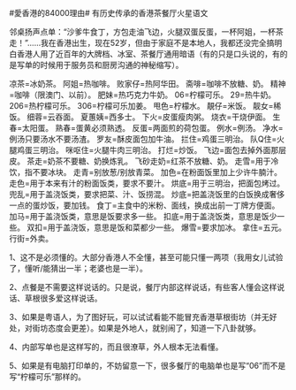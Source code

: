 #愛香港的84000理由# 有历史传承的香港茶餐厅火星语文 

邻桌扬声点单：“沙爹牛食丁，方包走油飞边，火腿双蛋反蛋，一杯阿姐，一杯茶走！”......我在香港出生，现在52岁，但由于家庭不是本地人，我都还没完全搞明白香港人用了近百年的大牌档、冰室、茶餐厅通用暗语（有的只是口头说的，有的是写单的时候用于服务员和厨房沟通的神秘缩写）。

凉茶=冰奶茶。
阿姐=热咖啡。
败家仔=热阿华田。
斋啡=咖啡不放糖、奶。
精神=咖啡（限澳门、以前）。
肥妹=热巧克力牛奶。
06=柠檬可乐。
29=热牛奶。
206=热柠檬可乐。
306=柠檬可乐加姜。
甩色=柠檬水。
靚仔=米饭。
靓女=稀饭。
细蓉=云吞面。
夏蕙姨=西多士。
下火=皮蛋瘦肉粥。
烧衣=干烧伊面。
生春=太阳蛋。
熟春=蛋黄必须熟透。
反蛋=两面煎的荷包蛋。
例水=例汤。
净水=例汤只要汤水不要汤渣。
罗友=酥皮面包加牛油。
拦住=鸡蛋三明治。
队Q住=火腿鸡蛋三明治。
咪呕住=火腿牛肉三明治。
打烂=炒饭。
飞边=面包去掉外面那层皮。
茶走=奶茶不要糖、奶换炼乳。
飞砂走奶=红茶不放糖、奶。
走雪=用于冷饮，指不要冰块。
走青=别放葱/别放青菜。
加色=在粉面饭里加上少许牛腩汁。
走色=用于本来有汁的粉面饭类，要求不要汁。
烘底=用于三明治，把面包烤过。
兜乱=用于盖浇饭类，要求把菜、汁、饭捞混。
炒底=把盖浇饭里的白饭换成奢侈一点的蛋炒饭，要加钱。
食丁=主食中的米粉、面线，换成出前一丁牌方便面。
加马=用于盖浇饭类，意思是饭要求多一些。
扣底=用于盖浇饭类，意思是饭少一些。
双扣=用于盖浇饭，意思是饭和菜都少一些。
爆雪=要求加冰。
拿住=五元。
行街=外卖。

1、这不是必须懂的。大部分香港人不全懂，甚至可能只懂一两项（我用女儿试验了，懂听/能猜出一半；老婆也是一半）。

2、点餐是不需要这样说话的。只是说，餐厅内部这样说话，有些客人懂会这样说话、草根很多爱这样说话。

3、如果是粤语人，为了图好玩，可以试试看能不能冒充香港草根街坊（并无好处，对街坊态度会更差）。如果是外地人，就别闹了，知道一下八卦就够。

4、内部写单也是这样写的，而且很潦草，外人根本无法看懂。

5、如果是有电脑打印单的，不妨留意一下，很多餐厅的电脑单也是写“06”而不是写“柠檬可乐”那样的。
